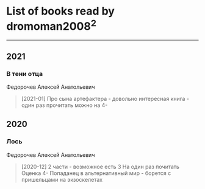 # List of books read by dromoman2008<sup>2</sup>
---

## 2021

### В тени отца
Федорочев Алексей Анатольевич
> [2021-01] Про сына артефактера - довольно интересная книга - один раз прочитать можно на 4-



## 2020

### Лось
Федорочев Алексей Анатольевич
> [2020-12] 2 части - возможное есть 3
> На один раз почитать
> Оценка 4-
> Попаданец в альтернативный мир - борется с пришельцами на экзоскелетах



